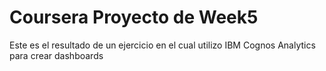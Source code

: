 # Coursera Proyecto de Week5
Este es el resultado de un ejercicio en el cual utilizo IBM Cognos Analytics para crear dashboards
